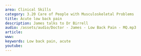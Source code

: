 ```yaml
---
area: Clinical Skills
category: 3.20 Care of People with Musculoskeletal Problems
title: Acute low back pain
description: James talks to Dr Birrell
audio: /assets/audio/Doctor - James - Low Back Pain - MQ.mp3
article: 
www: 
keywords: Low back pain, acute
youtube:
--- 
```

